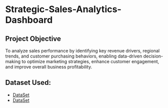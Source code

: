 # Strategic-Sales-Analytics-Dashboard
## Project Objective
To analyze sales performance by identifying key revenue drivers, regional trends, and customer purchasing behaviors, enabling data-driven decision-making to optimize marketing strategies, enhance customer engagement, and improve overall business profitability.

## Dataset Used:
- <a href="https://github.com/Sushant7890/Strategic-Sales-Analytics-Dashboard/blob/main/Details.csv">DataSet</a>
- <a href="https://github.com/Sushant7890/Strategic-Sales-Analytics-Dashboard/blob/main/Orders.csv">DataSet</a>

